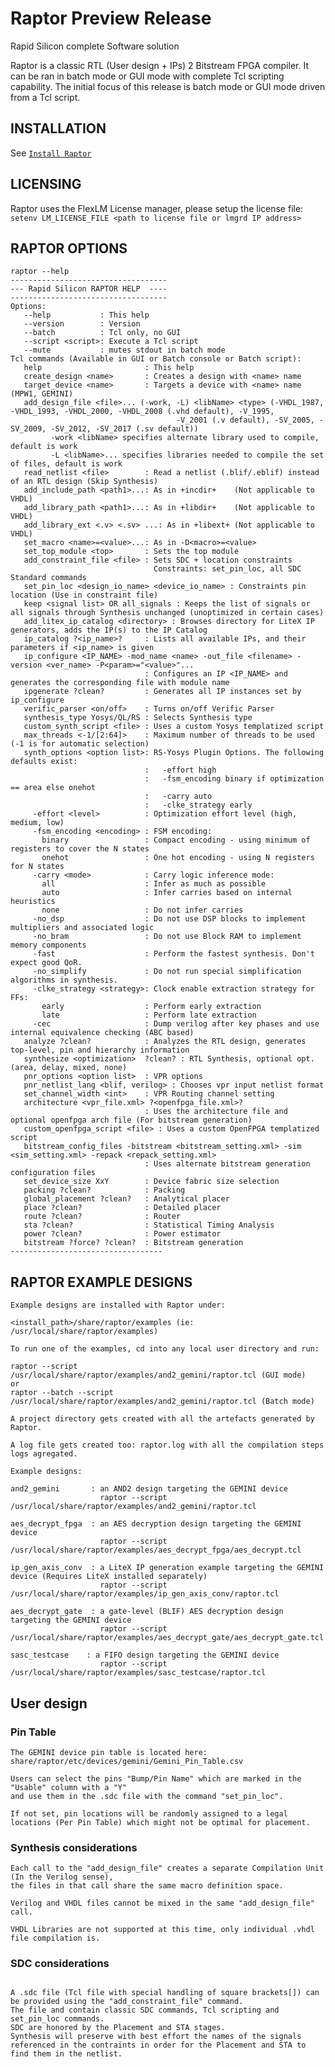 # Raptor Preview Release

Rapid Silicon complete Software solution

Raptor is a classic RTL (User design + IPs) 2 Bitstream FPGA compiler.
It can be ran in batch mode or GUI mode with complete Tcl scripting capability.
The initial focus of this release is batch mode or GUI mode driven from a Tcl script.

## INSTALLATION

See [`Install Raptor`](INSTALL.md)

## LICENSING

Raptor uses the FlexLM License manager, please setup the license file:
```setenv LM_LICENSE_FILE <path to license file or lmgrd IP address>```

## RAPTOR OPTIONS

```
raptor --help
-----------------------------------
--- Rapid Silicon RAPTOR HELP  ----
-----------------------------------
Options:
   --help           : This help
   --version        : Version
   --batch          : Tcl only, no GUI
   --script <script>: Execute a Tcl script
   --mute           : mutes stdout in batch mode
Tcl commands (Available in GUI or Batch console or Batch script):
   help                       : This help
   create_design <name>       : Creates a design with <name> name
   target_device <name>       : Targets a device with <name> name (MPW1, GEMINI)
   add_design_file <file>... (-work, -L) <libName> <type> (-VHDL_1987, -VHDL_1993, -VHDL_2000, -VHDL_2008 (.vhd default), -V_1995, 
                                     -V_2001 (.v default), -SV_2005, -SV_2009, -SV_2012, -SV_2017 (.sv default)) 
         -work <libName> specifies alternate library used to compile, default is work
         -L <libName>... specifies libraries needed to compile the set of files, default is work
   read_netlist <file>        : Read a netlist (.blif/.eblif) instead of an RTL design (Skip Synthesis)
   add_include_path <path1>...: As in +incdir+    (Not applicable to VHDL)
   add_library_path <path1>...: As in +libdir+    (Not applicable to VHDL)
   add_library_ext <.v> <.sv> ...: As in +libext+ (Not applicable to VHDL)
   set_macro <name>=<value>...: As in -D<macro>=<value>
   set_top_module <top>       : Sets the top module
   add_constraint_file <file> : Sets SDC + location constraints
                                Constraints: set_pin_loc, all SDC Standard commands
   set_pin_loc <design_io_name> <device_io_name> : Constraints pin location (Use in constraint file)
   keep <signal list> OR all_signals : Keeps the list of signals or all signals through Synthesis unchanged (unoptimized in certain cases)
   add_litex_ip_catalog <directory> : Browses directory for LiteX IP generators, adds the IP(s) to the IP Catalog
   ip_catalog ?<ip_name>?     : Lists all available IPs, and their parameters if <ip_name> is given 
   ip_configure <IP_NAME> -mod_name <name> -out_file <filename> -version <ver_name> -P<param>="<value>"...
                              : Configures an IP <IP_NAME> and generates the corresponding file with module name
   ipgenerate ?clean?         : Generates all IP instances set by ip_configure
   verific_parser <on/off>    : Turns on/off Verific Parser
   synthesis_type Yosys/QL/RS : Selects Synthesis type
   custom_synth_script <file> : Uses a custom Yosys templatized script
   max_threads <-1/[2:64]>    : Maximum number of threads to be used (-1 is for automatic selection)
   synth_options <option list>: RS-Yosys Plugin Options. The following defaults exist:
                              :   -effort high
                              :   -fsm_encoding binary if optimization == area else onehot
                              :   -carry auto
                              :   -clke_strategy early
     -effort <level>          : Optimization effort level (high, medium, low)
     -fsm_encoding <encoding> : FSM encoding:
       binary                 : Compact encoding - using minimum of registers to cover the N states
       onehot                 : One hot encoding - using N registers for N states
     -carry <mode>            : Carry logic inference mode:
       all                    : Infer as much as possible
       auto                   : Infer carries based on internal heuristics
       none                   : Do not infer carries
     -no_dsp                  : Do not use DSP blocks to implement multipliers and associated logic
     -no_bram                 : Do not use Block RAM to implement memory components
     -fast                    : Perform the fastest synthesis. Don't expect good QoR.
     -no_simplify             : Do not run special simplification algorithms in synthesis. 
     -clke_strategy <strategy>: Clock enable extraction strategy for FFs:
       early                  : Perform early extraction
       late                   : Perform late extraction
     -cec                     : Dump verilog after key phases and use internal equivalence checking (ABC based)
   analyze ?clean?            : Analyzes the RTL design, generates top-level, pin and hierarchy information
   synthesize <optimization>  ?clean? : RTL Synthesis, optional opt. (area, delay, mixed, none)
   pnr_options <option list>  : VPR options
   pnr_netlist_lang <blif, verilog> : Chooses vpr input netlist format
   set_channel_width <int>    : VPR Routing channel setting
   architecture <vpr_file.xml> ?<openfpga_file.xml>?
                              : Uses the architecture file and optional openfpga arch file (For bitstream generation)
   custom_openfpga_script <file> : Uses a custom OpenFPGA templatized script
   bitstream_config_files -bitstream <bitstream_setting.xml> -sim <sim_setting.xml> -repack <repack_setting.xml>
                              : Uses alternate bitstream generation configuration files
   set_device_size XxY        : Device fabric size selection
   packing ?clean?            : Packing
   global_placement ?clean?   : Analytical placer
   place ?clean?              : Detailed placer
   route ?clean?              : Router
   sta ?clean?                : Statistical Timing Analysis
   power ?clean?              : Power estimator
   bitstream ?force? ?clean?  : Bitstream generation
----------------------------------
```

## RAPTOR EXAMPLE DESIGNS

```
Example designs are installed with Raptor under:

<install_path>/share/raptor/examples (ie: /usr/local/share/raptor/examples)

To run one of the examples, cd into any local user directory and run:

raptor --script /usr/local/share/raptor/examples/and2_gemini/raptor.tcl (GUI mode)
or
raptor --batch --script /usr/local/share/raptor/examples/and2_gemini/raptor.tcl (Batch mode)

A project directory gets created with all the artefacts generated by Raptor.

A log file gets created too: raptor.log with all the compilation steps logs agregated.

Example designs:

and2_gemini       : an AND2 design targeting the GEMINI device
                    raptor --script /usr/local/share/raptor/examples/and2_gemini/raptor.tcl

aes_decrypt_fpga  : an AES decryption design targeting the GEMINI device
                    raptor --script /usr/local/share/raptor/examples/aes_decrypt_fpga/aes_decrypt.tcl

ip_gen_axis_conv  : a LiteX IP generation example targeting the GEMINI device (Requires LiteX installed separately)
                    raptor --script /usr/local/share/raptor/examples/ip_gen_axis_conv/raptor.tcl

aes_decrypt_gate  : a gate-level (BLIF) AES decryption design targeting the GEMINI device
                    raptor --script /usr/local/share/raptor/examples/aes_decrypt_gate/aes_decrypt_gate.tcl

sasc_testcase    : a FIFO design targeting the GEMINI device
                    raptor --script /usr/local/share/raptor/examples/sasc_testcase/raptor.tcl
```

## User design

### Pin Table

```
The GEMINI device pin table is located here: share/raptor/etc/devices/gemini/Gemini_Pin_Table.csv

Users can select the pins "Bump/Pin Name" which are marked in the "Usable" column with a "Y"
and use them in the .sdc file with the command "set_pin_loc".

If not set, pin locations will be randomly assigned to a legal locations (Per Pin Table) which might not be optimal for placement.

```

### Synthesis considerations

```
Each call to the "add_design_file" creates a separate Compilation Unit (In the Verilog sense),
the files in that call share the same macro definition space.

Verilog and VHDL files cannot be mixed in the same "add_design_file" call.

VHDL Libraries are not supported at this time, only individual .vhdl file compilation is.

```

### SDC considerations

```

A .sdc file (Tcl file with special handling of square brackets[]) can be provided using the "add_constraint_file" command.
The file and contain classic SDC commands, Tcl scripting and set_pin_loc commands.
SDC are honored by the Placement and STA stages.
Synthesis will preserve with best effort the names of the signals referenced in the contraints in order for the Placement and STA to find them in the netlist.

```
